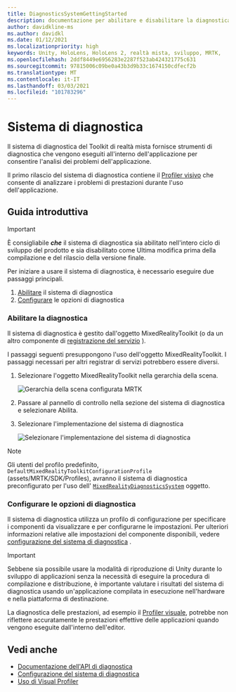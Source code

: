 ```yaml
---
title: DiagnosticsSystemGettingStarted
description: documentazione per abilitare e disabilitare la diagnostica in MRTK
author: davidkline-ms
ms.author: davidkl
ms.date: 01/12/2021
ms.localizationpriority: high
keywords: Unity, HoloLens, HoloLens 2, realtà mista, sviluppo, MRTK,
ms.openlocfilehash: 2ddf8449e6956283e2287f523ab424321775c631
ms.sourcegitcommit: 97815006c09be0a43b3d9b33c1674150cdfecf2b
ms.translationtype: MT
ms.contentlocale: it-IT
ms.lasthandoff: 03/03/2021
ms.locfileid: "101783296"
---
```

# <a name="diagnostic-system"></a>Sistema di diagnostica

Il sistema di diagnostica del Toolkit di realtà mista fornisce strumenti di diagnostica che vengono eseguiti all'interno dell'applicazione per consentire l'analisi dei problemi dell'applicazione.

Il primo rilascio del sistema di diagnostica contiene il [Profiler visivo](UsingVisualProfiler.md) che consente di analizzare i problemi di prestazioni durante l'uso dell'applicazione.

## <a name="getting-started"></a>Guida introduttiva

> [!IMPORTANT]
> È consigliabile **_che_** il sistema di diagnostica sia abilitato nell'intero ciclo di sviluppo del prodotto e sia disabilitato come Ultima modifica prima della compilazione e del rilascio della versione finale.

Per iniziare a usare il sistema di diagnostica, è necessario eseguire due passaggi principali.

1. [Abilitare](#enable-diagnostics) il sistema di diagnostica
2. [Configurare](#configure-diagnostic-options) le opzioni di diagnostica

### <a name="enable-diagnostics"></a>Abilitare la diagnostica

Il sistema di diagnostica è gestito dall'oggetto MixedRealityToolkit (o da un altro componente di [registrazione del servizio](xref:Microsoft.MixedReality.Toolkit.IMixedRealityServiceRegistrar) ).

I passaggi seguenti presuppongono l'uso dell'oggetto MixedRealityToolkit. I passaggi necessari per altri registrar di servizi potrebbero essere diversi.

1. Selezionare l'oggetto MixedRealityToolkit nella gerarchia della scena.

    ![Gerarchia della scena configurata MRTK](../images/MRTK_ConfiguredHierarchy.png)

1. Passare al pannello di controllo nella sezione del sistema di diagnostica e selezionare Abilita.
1. Selezionare l'implementazione del sistema di diagnostica

    ![Selezionare l'implementazione del sistema di diagnostica](../images/diagnostics/DiagnosticsSelectSystemType.png)

> [!NOTE]
> Gli utenti del profilo predefinito, `DefaultMixedRealityToolkitConfigurationProfile` (assets/MRTK/SDK/Profiles), avranno il sistema di diagnostica preconfigurato per l'uso dell' [`MixedRealityDiagnosticsSystem`](xref:Microsoft.MixedReality.Toolkit.Diagnostics.MixedRealityDiagnosticsSystem) oggetto.

### <a name="configure-diagnostic-options"></a>Configurare le opzioni di diagnostica

Il sistema di diagnostica utilizza un profilo di configurazione per specificare i componenti da visualizzare e per configurarne le impostazioni. Per ulteriori informazioni relative alle impostazioni del componente disponibili, vedere [configurazione del sistema di diagnostica](ConfiguringDiagnostics.md) .

> [!IMPORTANT]
> Sebbene sia possibile usare la modalità di riproduzione di Unity durante lo sviluppo di applicazioni senza la necessità di eseguire la procedura di compilazione e distribuzione, è importante valutare i risultati del sistema di diagnostica usando un'applicazione compilata in esecuzione nell'hardware e nella piattaforma di destinazione.
>
> La diagnostica delle prestazioni, ad esempio il [Profiler visuale](UsingVisualProfiler.md), potrebbe non riflettere accuratamente le prestazioni effettive delle applicazioni quando vengono eseguite dall'interno dell'editor.

## <a name="see-also"></a>Vedi anche

- [Documentazione dell'API di diagnostica](xref:Microsoft.MixedReality.Toolkit.Diagnostics)
- [Configurazione del sistema di diagnostica](ConfiguringDiagnostics.md)
- [Uso di Visual Profiler](UsingVisualProfiler.md)
